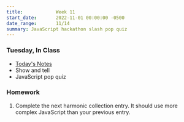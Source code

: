```yaml
---
title:            Week 11
start_date:       2022-11-01 00:00:00 -0500
date_range:       11/14
summary: JavaScript hackathon slash pop quiz
---
```


### Tuesday, In Class

- [Today's Notes](https://paper.dropbox.com/doc/Core-1-Interaction-Week-12-JavaScript-Review-and-JavaScript-Objects--Bs_XlM~lKJMqHOTwcG2LnJLXAQ-6cGDDeYCD85mtMcaJbTO4)
- Show and tell
- JavaScript pop quiz

### Homework
1. Complete the next harmonic collection entry. It should use more complex JavaScript than your previous entry.
 


